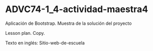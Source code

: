 # ADVC74-1_4-actividad-maestra4
Aplicación de Bootstrap.
Muestra de la solución del proyecto

Lesson plan.
Copy.

Texto en inglés: Sitio-web-de-escuela
